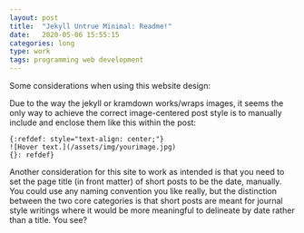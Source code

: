 ```yaml
---
layout: post
title:  "Jekyll Untrue Minimal: Readme!"
date:   2020-05-06 15:55:15
categories: long
type: work
tags: programming web development
---
```


Some considerations when using this website design:

Due to the way the jekyll or kramdown works/wraps images, it seems the only way to achieve the correct image-centered post style is to manually include and enclose them like this within the post:

    {:refdef: style="text-align: center;"}
    ![Hover text.](/assets/img/yourimage.jpg)
    {}: refdef}


Another consideration for this site to work as intended is that you need to set the page title (in front matter) of short posts to be the date, manually. You could use any naming convention you like really, but the distinction between the two core categories is that short posts are meant for journal style writings where it would be more meaningful to delineate by date rather than a title. You see?
